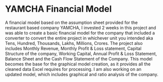# YAMCHA Financial Model
A financial model based on the assumption sheet provided for the restaurant based company YAMCHA,
I invested 2 weeks in this project and was able to create a basic financial model for the company that included a converter to convert the entire project in whichever unit you intended aka Tens, Hundred, Thousands, Lakhs, Millions, Crores. The project also includes Monthly Revenue, Monthly Profit & Loss statement, Capital Structure of the company, Working Capital, Annual Profit & Loss Statement, Balance Sheet and the Cash Flow Statement of the Company.
This model becomes the base for the graphical model creation, as it provides all the cleaned data Excel requires for processing. 
I am also working on an updated model, which includes graphical and ratio analysis of the company.
